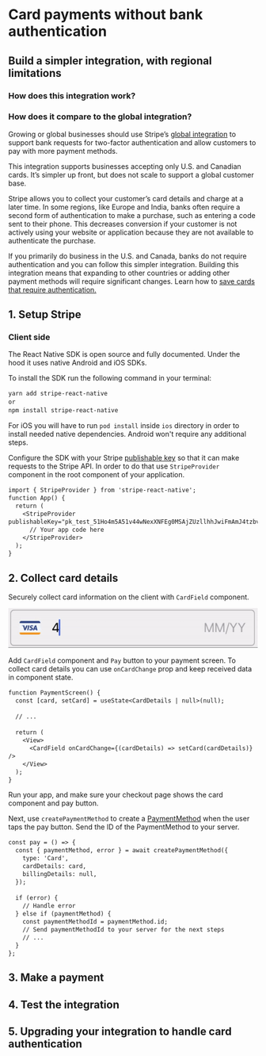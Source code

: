 # Card payments without bank authentication

## Build a simpler integration, with regional limitations

### How does this integration work?

### How does it compare to the global integration?

Growing or global businesses should use Stripe’s [global integration](https://stripe.com/docs/payments/accept-a-payment) to support bank requests for two-factor authentication and allow customers to pay with more payment methods.

This integration supports businesses accepting only U.S. and Canadian cards. It’s simpler up front, but does not scale to support a global customer base.

Stripe allows you to collect your customer’s card details and charge at a later time. In some regions, like Europe and India, banks often require a second form of authentication to make a purchase, such as entering a code sent to their phone. This decreases conversion if your customer is not actively using your website or application because they are not available to authenticate the purchase.

If you primarily do business in the U.S. and Canada, banks do not require authentication and you can follow this simpler integration. Building this integration means that expanding to other countries or adding other payment methods will require significant changes. Learn how to [save cards that require authentication.](https://stripe.com/docs/payments/save-and-reuse)

## 1. Setup Stripe

### Client side

The React Native SDK is open source and fully documented. Under the hood it uses native Android and iOS SDKs.

To install the SDK run the following command in your terminal:

```sh
yarn add stripe-react-native
or
npm install stripe-react-native
```

For iOS you will have to run `pod install` inside `ios` directory in order to install needed native dependencies. Android won't require any additional steps.

Configure the SDK with your Stripe [publishable key](https://dashboard.stripe.com/account/apikeys) so that it can make requests to the Stripe API. In order to do that use `StripeProvider` component in the root component of your application.

```tsx
import { StripeProvider } from 'stripe-react-native';
function App() {
  return (
    <StripeProvider publishableKey="pk_test_51Ho4m5A51v44wNexXNFEg0MSAjZUzllhhJwiFmAmJ4tzbvsvuEgcMCaPEkgK7RpXO1YI5okHP08IUfJ6YS7ulqzk00O2I0D1rT">
      // Your app code here
    </StripeProvider>
  );
}
```

## 2. Collect card details

Securely collect card information on the client with `CardField` component.

![CardField component](./assets/card-field-example.gif 'CardField component')

Add `CardField` component and `Pay` button to your payment screen. To collect card details you can use `onCardChange` prop and keep received data in component state.

```tsx
function PaymentScreen() {
  const [card, setCard] = useState<CardDetails | null>(null);

  // ...

  return (
    <View>
      <CardField onCardChange={(cardDetails) => setCard(cardDetails)} />
    </View>
  );
}
```

Run your app, and make sure your checkout page shows the card component and pay button.

Next, use `createPaymentMethod` to create a [PaymentMethod](https://stripe.com/docs/api/payment_methods) when the user taps the pay button. Send the ID of the PaymentMethod to your server.

```tsx
const pay = () => {
  const { paymentMethod, error } = await createPaymentMethod({
    type: 'Card',
    cardDetails: card,
    billingDetails: null,
  });

  if (error) {
    // Handle error
  } else if (paymentMethod) {
    const paymentMethodId = paymentMethod.id;
    // Send paymentMethodId to your server for the next steps
    // ...
  }
};
```

## 3. Make a payment

## 4. Test the integration

## 5. Upgrading your integration to handle card authentication
